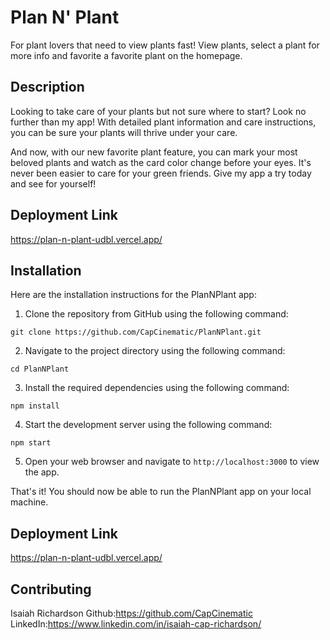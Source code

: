 # Plan N' Plant

For plant lovers that need to view plants fast! View plants, select a plant for more info and favorite a favorite plant on the homepage.

## Description

Looking to take care of your plants but not sure where to start? Look no further than my app! With detailed plant information and care instructions, you can be sure your plants will thrive under your care.

And now, with our new favorite plant feature, you can mark your most beloved plants and watch as the card color change before your eyes. It's never been easier to care for your green friends. Give my app a try today and see for yourself!

## Deployment Link
https://plan-n-plant-udbl.vercel.app/

## Installation

Here are the installation instructions for the PlanNPlant app:

1. Clone the repository from GitHub using the following command:

```
git clone https://github.com/CapCinematic/PlanNPlant.git

```

2. Navigate to the project directory using the following command:

```
cd PlanNPlant

```

3. Install the required dependencies using the following command:

```
npm install

```

4. Start the development server using the following command:

```
npm start

```

5. Open your web browser and navigate to `http://localhost:3000` to view the app.

That's it! You should now be able to run the PlanNPlant app on your local machine.

## Deployment Link
https://plan-n-plant-udbl.vercel.app/

## Contributing

Isaiah Richardson 
Github:https://github.com/CapCinematic
LinkedIn:https://www.linkedin.com/in/isaiah-cap-richardson/
